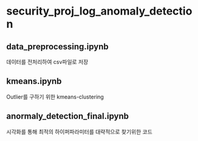 # security_proj_log_anomaly_detection

## data_preprocessing.ipynb
데이터를 전처리하여 csv파일로 저장

## kmeans.ipynb
Outlier를 구하기 위한 kmeans-clustering

## anormaly_detection_final.ipynb
시각화를 통해 최적의 하이퍼파라미터를 대략적으로 찾기위한 코드
